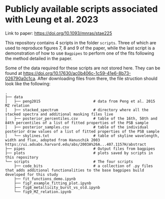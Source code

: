 # Publicly available scripts associated with Leung et al. 2023
Link to paper: https://doi.org/10.1093/mnras/stae225

This repository contains 4 scripts in the folder `scripts`. Three of which are used to reproduce figures 7, 8 and 9 of the paper, while the last script is a demonstration of how to use `Bagpipes` to perform one of the fits following the method detailed in the paper.

Some of the data required for these scripts are not stored here. They can be found at https://doi.org/10.17630/ac0b406c-1c59-41e6-8b73-026790a0c1ca. After downloading files from there, the file struction should look like the following:
```
.
├── data
│   ├── peng2015                        # data from Peng et al. 2015 MZ relation
│   ├── stacked_spectrum                # directory where all the stacked spectra and additional masking files live
│   ├── posterior_percentiles.csv       # table of the 16th, 50th and 84th percentiles of a list of fitted properties of the PSB sample
│   ├── posterior_samples.csv           # table of the individual posterior draw values of a list of fitted properties of the PSB sample
│   └── skylines.txt                    # table of skyline wavelength, width and flux, adopted from Hanuschik 2003 https://ui.adsabs.harvard.edu/abs/2003A%26A...407.1157H/abstract
├── pipes                               # Output files from bagpipes
├── plots                               # plots saved by scripts in this repository
└── scripts                             # The four scripts
    ├── code_bits                       # a collection of .py files that adds additional functionalities to the base bagpipes build developed for this study
    ├── fit_functions_demo.ipynb
    ├── fig7_example_fitting_plot.ipynb
    ├── fig8_metallicity_burst_vs_old.ipynb
    └── fig9_MZ_relation.ipynb
```
